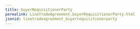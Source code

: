 ```yaml
---
title: buyerRequisitionerParty
permalink: LineTradeAgreement.buyerRequisitionerParty.html
jsonid: linetradeagreement_buyerrequisitionerparty
---
```

